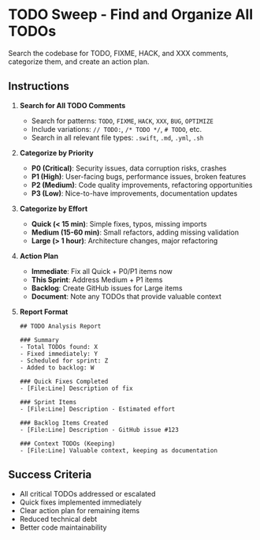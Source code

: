 # TODO Sweep - Find and Organize All TODOs

Search the codebase for TODO, FIXME, HACK, and XXX comments, categorize them, and create an action plan.

## Instructions

1. **Search for All TODO Comments**
   - Search for patterns: `TODO`, `FIXME`, `HACK`, `XXX`, `BUG`, `OPTIMIZE`
   - Include variations: `// TODO:`, `/* TODO */`, `# TODO`, etc.
   - Search in all relevant file types: `.swift`, `.md`, `.yml`, `.sh`

2. **Categorize by Priority**
   - **P0 (Critical)**: Security issues, data corruption risks, crashes
   - **P1 (High)**: User-facing bugs, performance issues, broken features
   - **P2 (Medium)**: Code quality improvements, refactoring opportunities
   - **P3 (Low)**: Nice-to-have improvements, documentation updates

3. **Categorize by Effort**
   - **Quick (< 15 min)**: Simple fixes, typos, missing imports
   - **Medium (15-60 min)**: Small refactors, adding missing validation
   - **Large (> 1 hour)**: Architecture changes, major refactoring

4. **Action Plan**
   - **Immediate**: Fix all Quick + P0/P1 items now
   - **This Sprint**: Address Medium + P1 items
   - **Backlog**: Create GitHub issues for Large items
   - **Document**: Note any TODOs that provide valuable context

5. **Report Format**
   ```
   ## TODO Analysis Report
   
   ### Summary
   - Total TODOs found: X
   - Fixed immediately: Y
   - Scheduled for sprint: Z
   - Added to backlog: W
   
   ### Quick Fixes Completed
   - [File:Line] Description of fix
   
   ### Sprint Items
   - [File:Line] Description - Estimated effort
   
   ### Backlog Items Created
   - [File:Line] Description - GitHub issue #123
   
   ### Context TODOs (Keeping)
   - [File:Line] Valuable context, keeping as documentation
   ```

## Success Criteria

- All critical TODOs addressed or escalated
- Quick fixes implemented immediately  
- Clear action plan for remaining items
- Reduced technical debt
- Better code maintainability